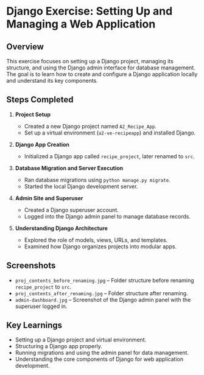 # Django Exercise: Setting Up and Managing a Web Application

## **Overview**
This exercise focuses on setting up a Django project, managing its structure, and using the Django admin interface for database management. The goal is to learn how to create and configure a Django application locally and understand its key components.

## **Steps Completed**

1. **Project Setup**
   - Created a new Django project named `A2_Recipe_App`.
   - Set up a virtual environment (`a2-ve-recipeapp`) and installed Django.

2. **Django App Creation**
   - Initialized a Django app called `recipe_project`, later renamed to `src`.

3. **Database Migration and Server Execution**
   - Ran database migrations using `python manage.py migrate`.
   - Started the local Django development server.

4. **Admin Site and Superuser**
   - Created a Django superuser account.
   - Logged into the Django admin panel to manage database records.

5. **Understanding Django Architecture**
   - Explored the role of models, views, URLs, and templates.
   - Examined how Django organizes projects into modular apps.

## **Screenshots**
- `proj_contents_before_renaming.jpg` – Folder structure before renaming `recipe_project` to `src`.
- `proj_contents_after_renaming.jpg` – Folder structure after renaming.
- `admin-dashboard.jpg` – Screenshot of the Django admin panel with the superuser logged in.

## **Key Learnings**
- Setting up a Django project and virtual environment.
- Structuring a Django app properly.
- Running migrations and using the admin panel for data management.
- Understanding the core components of Django for web application development.